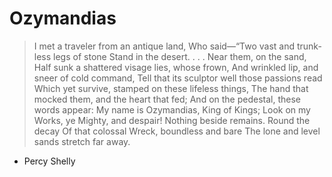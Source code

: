 # Ozymandias

>I met a traveler from an antique land,
>Who said—“Two vast and trunk-less legs of stone
>Stand in the desert. . . . Near them, on the sand,
>Half sunk a shattered visage lies, whose frown,
>And wrinkled lip, and sneer of cold command,
>Tell that its sculptor well those passions read
>Which yet survive, stamped on these lifeless things,
>The hand that mocked them, and the heart that fed;
>And on the pedestal, these words appear:
>My name is Ozymandias, King of Kings;
>Look on my Works, ye Mighty, and despair!
>Nothing beside remains. Round the decay
>Of that colossal Wreck, boundless and bare
>The lone and level sands stretch far away.

- Percy Shelly